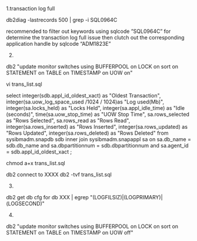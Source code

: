 1.transaction log full

db2diag -lastrecords 500  | grep -i SQL0964C


recommended to filter out keywords using sqlcode ”SQL0964C” for determine the transaction log full issue  then clutch out the corresponding application handle by sqlcode “ADM1823E” 

2.

db2 "update monitor switches using BUFFERPOOL on LOCK on sort on STATEMENT on TABLE on TIMESTAMP on UOW on"

vi trans_list.sql

select integer(sdb.appl_id_oldest_xact) as "Oldest Transaction",
integer(sa.uow_log_space_used /1024 / 1024)as "Log used(Mb)",
integer(sa.locks_held) as "Locks Held",
integer(sa.appl_idle_time) as "Idle (seconds)",
time(sa.uow_stop_time) as "UOW Stop Time",
sa.rows_selected as "Rows Selected",
sa.rows_read as "Rows Read",
integer(sa.rows_inserted) as "Rows Inserted",
integer(sa.rows_updated) as "Rows Updated",
integer(sa.rows_deleted) as "Rows Deleted"
from
sysibmadm.snapdb sdb
inner join
sysibmadm.snapappl sa
on sa.db_name = sdb.db_name
and sa.dbpartitionnum = sdb.dbpartitionnum
and sa.agent_id = sdb.appl_id_oldest_xact
;  

chmod a+x trans_list.sql

db2 connect to XXXX
db2 -tvf trans_list.sql


3.

db2 get db cfg for db XXX | egrep "(LOGFILSIZ)|(LOGPRIMARY)|(LOGSECOND)"


4.

db2 "update monitor switches using BUFFERPOOL on LOCK on sort on STATEMENT on TABLE on TIMESTAMP on UOW off"



